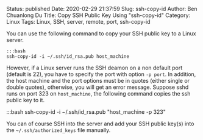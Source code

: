 Status: published
Date: 2020-02-29 21:37:59
Slug: ssh-copy-id
Author: Ben Chuanlong Du
Title: Copy SSH Public Key Using "ssh-copy-id"
Category: Linux
Tags: Linux, SSH, server, remote, port, ssh-copy-id

You can use the following command to copy your SSH public key to a Linux server.

    :::bash
    ssh-copy-id -i ~/.ssh/id_rsa.pub host_machine

However, 
if a Linux server runs the SSH deamon on a non default port (default is 22), 
you have to specify the port with option `-p port`. 
In addition, 
the host machine and the port options must be in quotes 
(either single or double quotes), 
otherwise, 
you will get an error message.
Suppose sshd runs on port 323 on `host_machine`, 
the following command copies the ssh public key to it. 

:::bash
ssh-copy-id -i ~/.ssh/id_rsa.pub "host_machine -p 323"

You can of course SSH into the server 
and add your SSH public key(s) into the `~/.ssh/authorized_keys` file manually.

